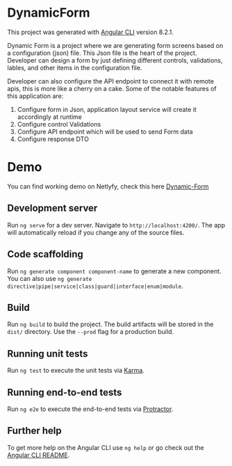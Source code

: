 # DynamicForm

This project was generated with [Angular CLI](https://github.com/angular/angular-cli) version 8.2.1.

Dynamic Form is a project where we are generating form screens based on a configuration (json) file. This Json file is the heart of the project. Developer can design a form by just defining different controls, validations, lables, and other items in the configuration file. 

Developer can also configure the API endpoint to connect it with remote apis, this is more like a cherry on a cake. Some of the notable features of this application are:
1. Configure form in Json, application layout service will create it accordingly at runtime
2. Configure control Validations
3. Configure API endpoint which will be used to send Form data
4. Configure response DTO

# Demo
You can find working demo on Netlyfy, check this here [Dynamic-Form](https://ace-microservice.netlify.com) 

## Development server

Run `ng serve` for a dev server. Navigate to `http://localhost:4200/`. The app will automatically reload if you change any of the source files.

## Code scaffolding

Run `ng generate component component-name` to generate a new component. You can also use `ng generate directive|pipe|service|class|guard|interface|enum|module`.

## Build

Run `ng build` to build the project. The build artifacts will be stored in the `dist/` directory. Use the `--prod` flag for a production build.

## Running unit tests

Run `ng test` to execute the unit tests via [Karma](https://karma-runner.github.io).

## Running end-to-end tests

Run `ng e2e` to execute the end-to-end tests via [Protractor](http://www.protractortest.org/).

## Further help

To get more help on the Angular CLI use `ng help` or go check out the [Angular CLI README](https://github.com/angular/angular-cli/blob/master/README.md).


